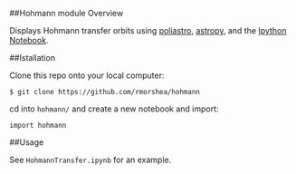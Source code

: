 ##Hohmann module Overview

Displays Hohmann transfer orbits using
[poliastro](http://pybonacci.github.io/poliastro/),
[astropy](http://www.astropy.org/),
and the [Ipython Notebook](http://ipython.org/documentation.html).

##Istallation

Clone this repo onto your local computer:

```$ git clone https://github.com/rmorshea/hohmann```

cd into `hohmann/` and create a new notebook and import:

```import hohmann```

##Usage

See `HohmannTransfer.ipynb` for an example.
